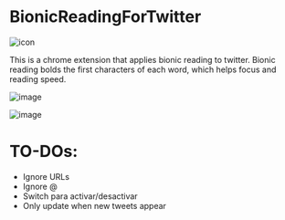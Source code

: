 # BionicReadingForTwitter

![icon](https://user-images.githubusercontent.com/95043218/228983863-8ba5fe2b-5cdb-4424-b889-e87684400e19.png)

This is a chrome extension that applies bionic reading to twitter.
Bionic reading bolds the first characters of each word, which helps focus and reading speed. 

![image](https://user-images.githubusercontent.com/95043218/228982881-e7712641-f62c-4fa6-9b82-58a705dee394.png)


![image](https://user-images.githubusercontent.com/95043218/228982802-c02bb678-9482-48e4-aa54-571cfbcd20a0.png)

# TO-DOs:

- Ignore URLs
- Ignore @
- Switch para activar/desactivar
- Only update when new tweets appear

